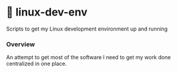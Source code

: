 # 🐧 linux-dev-env

Scripts to get my Linux development environment up and running

### Overview

An attempt to get most of the software I need to get my work done centralized in one place.
